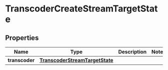 
# TranscoderCreateStreamTargetState

## Properties
Name | Type | Description | Notes
------------ | ------------- | ------------- | -------------
**transcoder** | [**TranscoderStreamTargetState**](TranscoderStreamTargetState.md) |  | 



